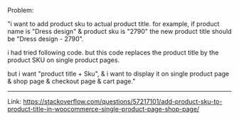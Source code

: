 Problem: 

"i want to add product sku to actual product title. for example, if product name is "Dress design" & product sku is "2790" the new product title should be "Dress design - 2790".

i had tried following code. but this code replaces the product title by the product SKU on single product pages.

but i want "product title + Sku", & i want to display it on single product page & shop page & checkout page & cart page."

---

Link: https://stackoverflow.com/questions/57217101/add-product-sku-to-product-title-in-woocommerce-single-product-page-shop-page/

